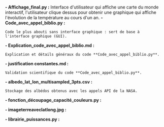 **- Affichage_final.py :**
    Interface d'utilisateur qui affiche une carte du monde interactif, l'utilisateur clique dessus pour obtenir une graphique qui affiche l'évolution de la température au cours d'un an. 
**- Code_avec_appel_biblio.py :** 

    Code le plus abouti sans interface graphique : sert de base à l'interface graphique (GUI).

**- Explication_code_avec_appel_biblio.md :** 

    Explication et détails généraux du code **Code_avec_appel_biblio.py**.

**- justification constantes.md :** 
  
    Validation scientifique du code **Code_avec_appel_biblio.py**.

**- albedo_lat_lon_multisampled_3pts.csv :** 
  
    Stockage des albédos obtenus avec les appels API de la NASA.

**- fonction_découpage_capacité_couleurs.py :**

**- imageterreaveclatlong.jpg :**

**- librairie_puissances.py :**
